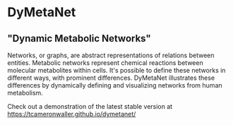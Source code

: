 # DyMetaNet
## "Dynamic Metabolic Networks"

Networks, or graphs, are abstract representations of relations between entities.
Metabolic networks represent chemical reactions between molecular metabolites
within cells.
It's possible to define these networks in different ways, with prominent
differences.
DyMetaNet illustrates these differences by dynamically defining and visualizing
networks from human metabolism.

Check out a demonstration of the latest stable version at
https://tcameronwaller.github.io/dymetanet/
